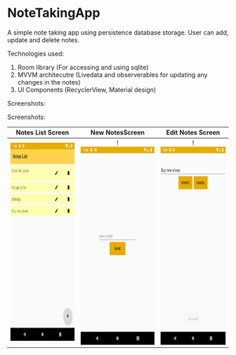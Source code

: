 # NoteTakingApp


A simple note taking app using persistence database storage. User can add, update and delete notes.


Technologies used:

1. Room library (For accessing and using sqlite)
2. MVVM architecutre (Livedata and observerables for updating any changes in the notes)
3. UI Components (RecyclerView, Material design)


Screenshots:

Screenshots:

Notes List Screen           |  New NotesScreen        | Edit Notes Screen  
:-------------------------:|:-------------------------: |:-------------------------:
<img src = "https://raw.githubusercontent.com/Saikrishna41/MVVM/master/images/Screenshot_1579139006.png" width="250" height="450"/>  |  !<img src = "https://raw.githubusercontent.com/Saikrishna41/MVVM/master/images/Screenshot_1579139013.png" width="250" height="450"/>|  !<img src = "https://raw.githubusercontent.com/Saikrishna41/MVVM/master/images/Screenshot_1579139026.png" width="250" height="450"/>
